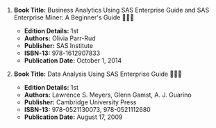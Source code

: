 1. **Book Title:** Business Analytics Using SAS Enterprise Guide and SAS Enterprise Miner: A Beginner's Guide 📒🔐🚫
   - **Edition Details:** 1st
   - **Authors:** Olivia Parr-Rud
   - **Publisher:** SAS Institute
   - **ISBN-13:** 978-1612907833
   - **Publication Date:** October 1, 2014

1. **Book Title:** Data Analysis Using SAS Enterprise Guide 📒🔐✅
   - **Edition Details:** 1st
   - **Authors:** Lawrence S. Meyers, Glenn Gamst, A. J. Guarino
   - **Publisher:** Cambridge University Press
   - **ISBN-13:** 978-0521130073, 978-0521112680
   - **Publication Date:** August 17, 2009
